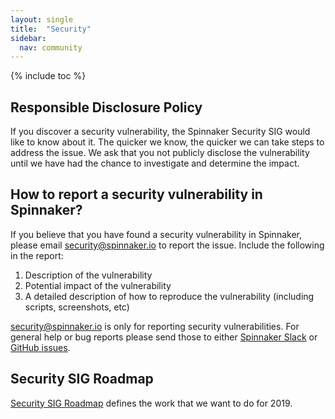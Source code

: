 ```yaml
---
layout: single
title:  "Security"
sidebar:
  nav: community
---
```


{% include toc %}

## Responsible Disclosure Policy
If you discover a security vulnerability, the Spinnaker Security SIG would like to know about it. The quicker we know, the quicker we can take steps to address the issue. We ask that you not publicly disclose the vulnerability until we have had the chance to investigate and determine the impact.

## How to report a security vulnerability in Spinnaker?
If you believe that you have found a security vulnerability in Spinnaker, please email security@spinnaker.io to report the issue. Include the following in the report:

1. Description of the vulnerability
1. Potential impact of the vulnerability
1. A detailed description of how to reproduce the vulnerability (including scripts, screenshots, etc)

security@spinnaker.io is only for reporting security vulnerabilities. For general help or bug reports please send those to either [Spinnaker Slack](https://join.spinnaker.io/) or [GitHub issues](https://github.com/spinnaker/spinnaker/issues).

## Security SIG Roadmap
[Security SIG Roadmap](https://docs.google.com/document/d/1sszRf_8j_mQKVMhcD0cOPBNWjg0xjkjxDIdBlvPXH8U/edit#) defines the work that we want to do for 2019.
